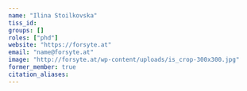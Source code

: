 ```yaml
---
name: "Ilina Stoilkovska"
tiss_id: 
groups: []
roles: ["phd"]
website: "https://forsyte.at"
email: "name@forsyte.at"
image: "http://forsyte.at/wp-content/uploads/is_crop-300x300.jpg"
former_member: true
citation_aliases:
---
```


<!--
Your custom content goes here.
-->